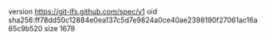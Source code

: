version https://git-lfs.github.com/spec/v1
oid sha256:ff78dd50c12884e0ea137c5d7e9824a0ce40ae2398190f27061ac16a65c9b520
size 1678
